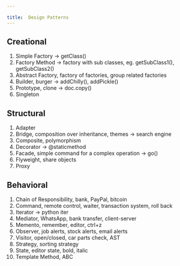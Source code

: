 ```yaml
---
 
title:  Design Patterns 
---
```


## Creational

1. Simple Factory -> getClass()
2. Factory Method -> factory with sub classes, eg. getSubClass1(), getSubClass2()
3. Abstract Factory, factory of factories, group related factories
4. Builder, burger -> addChilly(), addPickle()
5. Prototype, clone -> doc.copy()
6. Singleton
   
## Structural

1. Adapter
2. Bridge, composition over inheritance, themes -> search engine
3. Composite, polymorphism
4. Decorator -> @staticmethod
5. Facade, simple command for a complex operation -> go()
6. Flyweight, share objects 
7. Proxy

## Behavioral

1. Chain of Responsibility, bank, PayPal, bitcoin
2. Command, remote control, waiter, transaction system, roll back
3. Iterator -> python iter
4. Mediator, WhatsApp, bank transfer, client-server
5. Memento, remember, editor, ctrl+z
6. Observer, job alerts, stock alerts, email alerts
7. Visitor, open/closed, car parts check, AST
8. Strategy, sorting strategy
9. State, editor state, bold, italic
10. Template Method, ABC

